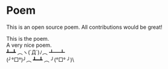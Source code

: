 # Poem
This is an open source poem. All contributions would be great!

This is the poem.<br>
A very nice poem.\
┻━┻ ︵ヽ(`Д´)ﾉ︵ ┻━┻\
(╯°□°)╯︵ ┻━┻ ︵ ╯(°□° ╯)\

